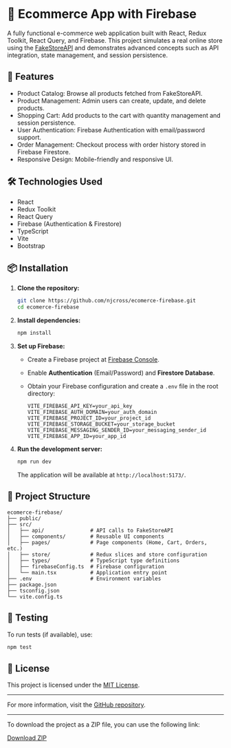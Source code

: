 
# 🛒 Ecommerce App with Firebase

A fully functional e-commerce web application built with React, Redux Toolkit, React Query, and Firebase. This project simulates a real online store using the [FakeStoreAPI](https://fakestoreapi.com/) and demonstrates advanced concepts such as API integration, state management, and session persistence.

## 🚀 Features

- Product Catalog: Browse all products fetched from FakeStoreAPI.
- Product Management: Admin users can create, update, and delete products.
- Shopping Cart: Add products to the cart with quantity management and session persistence.
- User Authentication: Firebase Authentication with email/password support.
- Order Management: Checkout process with order history stored in Firebase Firestore.
- Responsive Design: Mobile-friendly and responsive UI.

## 🛠️ Technologies Used

- React
- Redux Toolkit
- React Query
- Firebase (Authentication & Firestore)
- TypeScript
- Vite
- Bootstrap

## 📦 Installation

1. **Clone the repository:**

   ```bash
   git clone https://github.com/njcross/ecomerce-firebase.git
   cd ecomerce-firebase
   ```

2. **Install dependencies:**

   ```bash
   npm install
   ```

3. **Set up Firebase:**

   - Create a Firebase project at [Firebase Console](https://console.firebase.google.com/).
   - Enable **Authentication** (Email/Password) and **Firestore Database**.
   - Obtain your Firebase configuration and create a `.env` file in the root directory:

     ```env
     VITE_FIREBASE_API_KEY=your_api_key
     VITE_FIREBASE_AUTH_DOMAIN=your_auth_domain
     VITE_FIREBASE_PROJECT_ID=your_project_id
     VITE_FIREBASE_STORAGE_BUCKET=your_storage_bucket
     VITE_FIREBASE_MESSAGING_SENDER_ID=your_messaging_sender_id
     VITE_FIREBASE_APP_ID=your_app_id
     ```

4. **Run the development server:**

   ```bash
   npm run dev
   ```

   The application will be available at `http://localhost:5173/`.

## 📁 Project Structure

```
ecomerce-firebase/
├── public/
├── src/
│   ├── api/               # API calls to FakeStoreAPI
│   ├── components/        # Reusable UI components
│   ├── pages/             # Page components (Home, Cart, Orders, etc.)
│   ├── store/             # Redux slices and store configuration
│   ├── types/             # TypeScript type definitions
│   ├── firebaseConfig.ts  # Firebase configuration
│   └── main.tsx           # Application entry point
├── .env                   # Environment variables
├── package.json
├── tsconfig.json
└── vite.config.ts
```

## 🧪 Testing

To run tests (if available), use:

```bash
npm test
```

## 📄 License

This project is licensed under the [MIT License](LICENSE).

---

For more information, visit the [GitHub repository](https://github.com/njcross/ecomerce-firebase).

---

To download the project as a ZIP file, you can use the following link:

[Download ZIP](https://github.com/njcross/ecomerce-firebase/archive/refs/heads/main.zip)
